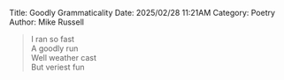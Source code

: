 Title: Goodly Grammaticality
Date: 2025/02/28 11:21AM
Category: Poetry
Author: Mike Russell

> I ran so fast<br>
> A goodly run<br>
> Well weather cast<br>
> But veriest fun
